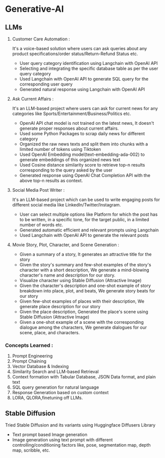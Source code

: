 # Generative-AI

## LLMs
1. Customer Care Automation :
   
   It's a voice-based solution where users can ask queries about any product specifications/order status/Return-Refund Status etc.
   - User query category identification using Langchain with OpenAI API
   - Selecting and integrating the specific database table as per the user query category
   - Used Langchain with OpenAI API to generate SQL query for the corresponding user query
   - Generated natural response using Langchain with OpenAI API

2. Ask Current Affairs :
   
   It's an LLM-based project where users can ask for current news for any categories like Sports/Entertainment/Business/Politics etc.
   - OpenAI API chat model is not trained on the latest news, It doesn't generate proper responses about current affairs.
   - Used some Python Packages to scrap daily news for different category
   - Organized the raw news texts and split them into chunks with a limited number of tokens using Tiktoken 
   - Used OpenAI Embedding model(text-embedding-ada-002) to generate embeddings of this organized news text
   - Used Cosine distance similarity score to retrieve top-n results corresponding to the query asked by the user
   - Generated response using OpenAI Chat Completion API with the above top-n results as context.
  
3. Social Media Post Writer :
   
   It's an LLM-based project which can be used to write engaging posts for different social media like LinkedIn/Twitter/Instagram.
   - User can select multiple options like Platform for which the post has to be written, in a specific tone, for the target public,
     in a limited number of words etc.
   - Generated automatic efficient and relevant prompts using Langchain
   - Used Langchain with OpenAI API to generate the relevant posts
  
4. Movie Story, Plot, Character, and Scene Generation :
   - Given a summary of a story, It generates an attractive title for the story
   - Given the story's summary and few-shot examples of the story's character with a short description, We generate a mind-blowing
     character's name and description for our story.
   - Visualize character using Stable Diffusion (Attractive Image)
   - Given the character's description and one-shot example of story breakdown into place, plot, and beats,
     We generate story beats for our story
   - Given few-shot examples of places with their description, We generate place description for our story
   - Given the place description, Generated the place's scene using Stable Diffusion (Attractive Image)
   - Given a one-shot example of a scene with the corresponding dialogue among the characters, We generate
     dialogues for our scene, place, and characters.

### Concepts Learned :

1. Prompt Engineering
2. Prompt Chaining
3. Vector Database & Indexing
4. Similarity Search and LLM-based Retrieval
5. Context formation with Tabular Database, JSON Data format, and plain text
6. SQL query generation for natural language
7. Response Generation based on custom context
8. LORA, QLORA,finetuning off LLMs.


## Stable Diffusion
Tried Stable Diffusion and its variants using Huggingface Diffusers Library
- Text prompt based Image generation
- Image generation using text prompt with different controlling/conditioning factors
  like, pose, segmentation map, depth map, scribble, etc.


